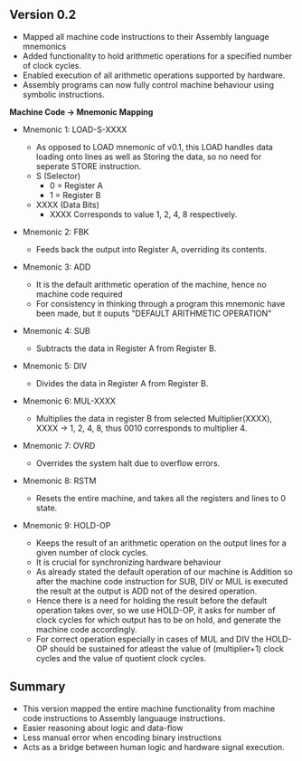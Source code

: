 ## Version 0.2 
- Mapped all machine code instructions to their Assembly language mnemonics
- Added functionality to hold arithmetic operations for a specified number of clock cycles.
- Enabled execution of all arithmetic operations supported by hardware.
- Assembly programs can now fully control machine behaviour using symbolic instructions.

**Machine Code -> Mnemonic Mapping**
- Mnemonic 1: LOAD-S-XXXX
   - As opposed to LOAD mnemonic of v0.1, this LOAD handles data loading onto lines as well as Storing the data, so no need for seperate STORE instruction.
   - S (Selector)
     - 0 = Register A
     - 1 = Register B
   - XXXX (Data Bits)
     - XXXX Corresponds to value 1, 2, 4, 8 respectively.
       
- Mnemonic 2: FBK
   - Feeds back the output into Register A, overriding its contents.

- Mnemonic 3: ADD
   - It is the default arithmetic operation of the machine, hence no machine code required
   - For consistency in thinking through a program this mnemonic have been made, but it ouputs "DEFAULT ARITHMETIC OPERATION"

- Mnemonic 4: SUB
   - Subtracts the data in Register A from Register B.

- Mnemonic 5: DIV
   - Divides the data in Register A from Register B.

- Mnemonic 6: MUL-XXXX
  - Multiplies the data in register B from selected Multiplier(XXXX), XXXX -> 1, 2, 4, 8, thus 0010 corresponds to multiplier 4.
 
- Mnemonic 7: OVRD
   - Overrides the system halt due to overflow errors.

- Mnemonic 8: RSTM
   - Resets the entire machine, and takes all the registers and lines to 0 state.

- Mnemonic 9: HOLD-OP
   - Keeps the result of an arithmetic operation on the output lines for a given number of clock cycles.
   - It is crucial for synchronizing hardware behaviour
   - As already stated the default operation of our machine is Addition so after the machine code instruction for SUB, DIV or MUL is executed the result at the output is ADD not of the desired operation.
   - Hence there is a need for holding the result before the default operation takes over, so we use HOLD-OP, it asks for number of clock cycles for which output has to be on hold, and generate the machine code accordingly.
   - For correct operation especially in cases of MUL and DIV the HOLD-OP should be sustained for atleast the value of (multiplier+1) clock cycles and the value of quotient clock cycles.

## Summary
- This version mapped the entire machine functionality from machine code instructions to Assembly languauge instructions.
- Easier reasoning about logic and data-flow
- Less manual error when encoding binary instructions
- Acts as a bridge between human logic and hardware signal execution.





